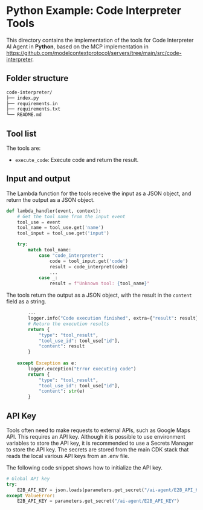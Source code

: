 # Python Example: Code Interpreter Tools

This directory contains the implementation of the tools for Code Interpreter AI Agent in **Python**, based on the MCP implementation in https://github.com/modelcontextprotocol/servers/tree/main/src/code-interpreter.

## Folder structure

```txt
code-interpreter/
├── index.py
├── requirements.in
├── requirements.txt
└── README.md
```

## Tool list

The tools are:

* `execute_code`: Execute code and return the result.

## Input and output

The Lambda function for the tools receive the input as a JSON object, and return the output as a JSON object.

```python
def lambda_handler(event, context):
    # Get the tool name from the input event
    tool_use = event
    tool_name = tool_use.get('name')
    tool_input = tool_use.get('input')

    try:
        match tool_name:
            case "code_interpreter":
                code = tool_input.get('code')
                result = code_interpret(code)
                ...
            case _:
                result = f"Unknown tool: {tool_name}"
```

The tools return the output as a JSON object, with the result in the `content` field as a string.

```python
        ...
        logger.info("Code execution finished", extra={"result": result})
        # Return the execution results
        return {
            "type": "tool_result",
            "tool_use_id": tool_use["id"],
            "content": result
        }
        
    except Exception as e:
        logger.exception("Error executing code")
        return {
            "type": "tool_result",
            "tool_use_id": tool_use["id"],
            "content": str(e)
        }
```

## API Key

Tools often need to make requests to external APIs, such as Google Maps API. This requires an API key. Although it is possible to use environment variables to store the API key, it is recommended to use a Secrets Manager to store the API key. The secrets are stored from the main CDK stack that reads the local various API keys from an .env file.

The following code snippet shows how to initialize the API key.

```python
# Global API key
try:
    E2B_API_KEY = json.loads(parameters.get_secret("/ai-agent/E2B_API_KEY"))["E2B_API_KEY"]
except ValueError:
    E2B_API_KEY = parameters.get_secret("/ai-agent/E2B_API_KEY")

